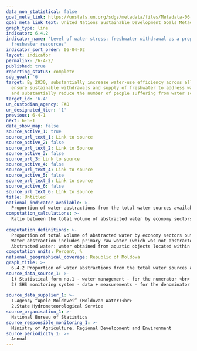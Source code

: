 ```yaml
---
data_non_statistical: false
goal_meta_link: https://unstats.un.org/sdgs/metadata/files/Metadata-06-04-02.pdf
goal_meta_link_text: United Nations Sustainable Development Goals Metadata (pdf 428kB)
graph_type: line
indicator: 6.4.2
indicator_name: 'Level of water stress: freshwater withdrawal as a proportion of available
  freshwater resources'
indicator_sort_order: 06-04-02
layout: indicator
permalink: /6-4-2/
published: true
reporting_status: complete
sdg_goal: '6'
target: By 2030, substantially increase water-use efficiency across all sectors and
  ensure sustainable withdrawals and supply of freshwater to address water scarcity
  and substantially reduce the number of people suffering from water scarcity
target_id: '6.4'
un_custodian_agency: FAO
un_designated_tier: '1'
previous: 6-4-1
next: 6-5-1
data_show_map: false
source_active_1: true
source_url_text_1: Link to source
source_active_2: false
source_url_text_2: Link to Source
source_active_3: false
source_url_3: Link to source
source_active_4: false
source_url_text_4: Link to source
source_active_5: false
source_url_text_5: Link to source
source_active_6: false
source_url_text_6: Link to source
title: Untitled
national_indicator_available: >-
  Proportion of water abstractions from the total water sources available  (Water Stress Index)
computation_calculations: >-
  Ratio between the total volume of abstracted water by economy sectors and the total water resources *100. Denominator includes: entries + precipitations - evapotranspiration - exits of water.<br> 
  
computation_definitions: >-
  Proportion of total volume of abstracted water by economy sectors out of total resources of water. <br> 
  Water abstraction includes primary raw water (which was not abstracted before) and fresh water which was abstracted before and returned (renewable) to rivers and underground aquifers, such as discharged wastewater and agricultural drainage water. Does not include the  Nu include the unconventional water, direct use of treated residual water, direct used of agricultural drainage water. The total volume of abstracted water is the sum of total volume of water abstracted by the corresponding sector minus the direct use of wastewater and direct use of agricultural drainage water.<br> 
  Abstracted water: water obtained from aquatic objects located within the borders of the Republic of Moldova. Abstracted water is taken from surface sources (rivers, lakes), underground sources.  
computation_units: Percent, %
national_geographical_coverage: Republic of Moldova
graph_title: >-
  6.4.2 Proportion of water abstractions from the total water sources available  (Water Stress Index)
source_data_source_1: >-
  1) Statistical form no.1 - water management - for the numerator <br> 
  2) SHS monitoring system - data + measurements - for the denominator <br> 
  
source_data_supplier_1: >-
  1.Agency “Apele Moldovei” (Moldovan Water)<br> 
  2.State Hydrometeorological Service
source_organisation_1: >-
  National Bureau of Statistics
source_responsible_monitoring_1: >-
  Ministry of Agriculture, Regional Development and Environment
source_periodicity_1: >-
  Annual
---
```

